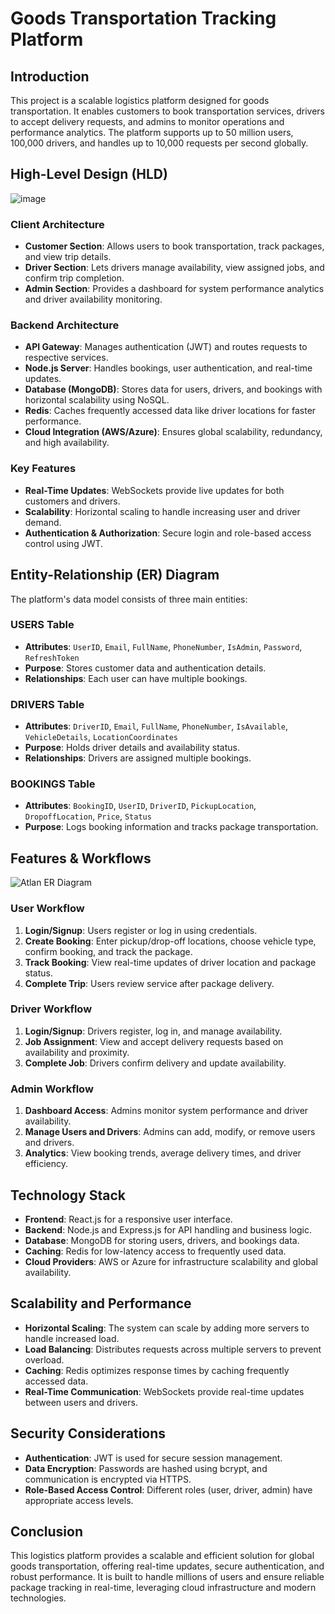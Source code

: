 # Goods Transportation Tracking Platform

## Introduction
This project is a scalable logistics platform designed for goods transportation. It enables customers to book transportation services, drivers to accept delivery requests, and admins to monitor operations and performance analytics. The platform supports up to 50 million users, 100,000 drivers, and handles up to 10,000 requests per second globally.

## High-Level Design (HLD)
![image](https://github.com/user-attachments/assets/cbf6b124-1934-4890-a9bd-59a7eb57b3ce)


### Client Architecture
- **Customer Section**: Allows users to book transportation, track packages, and view trip details.
- **Driver Section**: Lets drivers manage availability, view assigned jobs, and confirm trip completion.
- **Admin Section**: Provides a dashboard for system performance analytics and driver availability monitoring.

### Backend Architecture
- **API Gateway**: Manages authentication (JWT) and routes requests to respective services.
- **Node.js Server**: Handles bookings, user authentication, and real-time updates.
- **Database (MongoDB)**: Stores data for users, drivers, and bookings with horizontal scalability using NoSQL.
- **Redis**: Caches frequently accessed data like driver locations for faster performance.
- **Cloud Integration (AWS/Azure)**: Ensures global scalability, redundancy, and high availability.

### Key Features
- **Real-Time Updates**: WebSockets provide live updates for both customers and drivers.
- **Scalability**: Horizontal scaling to handle increasing user and driver demand.
- **Authentication & Authorization**: Secure login and role-based access control using JWT.

## Entity-Relationship (ER) Diagram
The platform's data model consists of three main entities:

### USERS Table
- **Attributes**: `UserID`, `Email`, `FullName`, `PhoneNumber`, `IsAdmin`, `Password`, `RefreshToken`
- **Purpose**: Stores customer data and authentication details.
- **Relationships**: Each user can have multiple bookings.

### DRIVERS Table
- **Attributes**: `DriverID`, `Email`, `FullName`, `PhoneNumber`, `IsAvailable`, `VehicleDetails`, `LocationCoordinates`
- **Purpose**: Holds driver details and availability status.
- **Relationships**: Drivers are assigned multiple bookings.

### BOOKINGS Table
- **Attributes**: `BookingID`, `UserID`, `DriverID`, `PickupLocation`, `DropoffLocation`, `Price`, `Status`
- **Purpose**: Logs booking information and tracks package transportation.

## Features & Workflows
![Atlan ER Diagram](https://github.com/user-attachments/assets/c46f9a39-88bb-45ce-931a-c669f7fc0714)


### User Workflow
1. **Login/Signup**: Users register or log in using credentials.
2. **Create Booking**: Enter pickup/drop-off locations, choose vehicle type, confirm booking, and track the package.
3. **Track Booking**: View real-time updates of driver location and package status.
4. **Complete Trip**: Users review service after package delivery.

### Driver Workflow
1. **Login/Signup**: Drivers register, log in, and manage availability.
2. **Job Assignment**: View and accept delivery requests based on availability and proximity.
3. **Complete Job**: Drivers confirm delivery and update availability.

### Admin Workflow
1. **Dashboard Access**: Admins monitor system performance and driver availability.
2. **Manage Users and Drivers**: Admins can add, modify, or remove users and drivers.
3. **Analytics**: View booking trends, average delivery times, and driver efficiency.

## Technology Stack
- **Frontend**: React.js for a responsive user interface.
- **Backend**: Node.js and Express.js for API handling and business logic.
- **Database**: MongoDB for storing users, drivers, and bookings data.
- **Caching**: Redis for low-latency access to frequently used data.
- **Cloud Providers**: AWS or Azure for infrastructure scalability and global availability.

## Scalability and Performance
- **Horizontal Scaling**: The system can scale by adding more servers to handle increased load.
- **Load Balancing**: Distributes requests across multiple servers to prevent overload.
- **Caching**: Redis optimizes response times by caching frequently accessed data.
- **Real-Time Communication**: WebSockets provide real-time updates between users and drivers.

## Security Considerations
- **Authentication**: JWT is used for secure session management.
- **Data Encryption**: Passwords are hashed using bcrypt, and communication is encrypted via HTTPS.
- **Role-Based Access Control**: Different roles (user, driver, admin) have appropriate access levels.

## Conclusion
This logistics platform provides a scalable and efficient solution for global goods transportation, offering real-time updates, secure authentication, and robust performance. It is built to handle millions of users and ensure reliable package tracking in real-time, leveraging cloud infrastructure and modern technologies.
